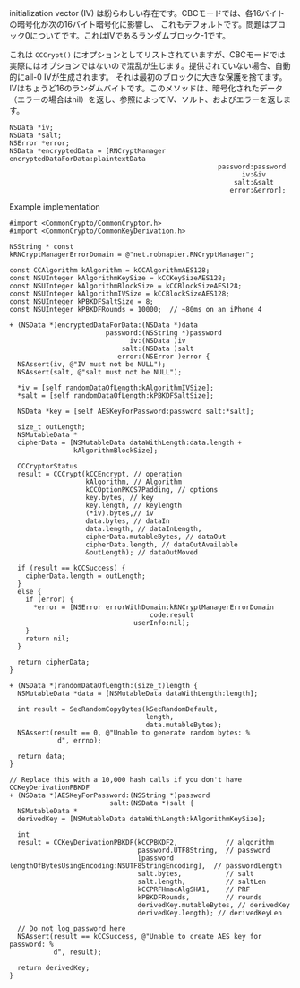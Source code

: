 initialization vector (IV) は紛らわしい存在です。CBCモードでは、各16バイトの暗号化が次の16バイト暗号化に影響し、 これもデフォルトです。問題はブロック0についてです。これはIVであるランダムブロック-1です。

これは `CCCrypt()` にオプションとしてリストされていますが、CBCモードでは実際にはオプションではないので混乱が生じます。提供されていない場合、自動的にall-0 IVが生成されます。 それは最初のブロックに大きな保護を捨てます。 IVはちょうど16のランダムバイトです。このメソッドは、暗号化されたデータ（エラーの場合はnil）を返し、参照によってIV、ソルト、およびエラーを返します。

    NSData *iv;
    NSData *salt;
    NSError *error;
    NSData *encryptedData = [RNCryptManager encryptedDataForData:plaintextData
                                                        password:password
                                                              iv:&iv
                                                            salt:&salt
                                                           error:&error];


Example implementation

    #import <CommonCrypto/CommonCryptor.h>
    #import <CommonCrypto/CommonKeyDerivation.h>

    NSString * const
    kRNCryptManagerErrorDomain = @"net.robnapier.RNCryptManager";

    const CCAlgorithm kAlgorithm = kCCAlgorithmAES128;
    const NSUInteger kAlgorithmKeySize = kCCKeySizeAES128;
    const NSUInteger kAlgorithmBlockSize = kCCBlockSizeAES128;
    const NSUInteger kAlgorithmIVSize = kCCBlockSizeAES128;
    const NSUInteger kPBKDFSaltSize = 8;
    const NSUInteger kPBKDFRounds = 10000;  // ~80ms on an iPhone 4

    + (NSData *)encryptedDataForData:(NSData *)data
                            password:(NSString *)password
                                  iv:(NSData )iv
                                salt:(NSData )salt
                               error:(NSError )error {
      NSAssert(iv, @"IV must not be NULL");
      NSAssert(salt, @"salt must not be NULL");

      *iv = [self randomDataOfLength:kAlgorithmIVSize];
      *salt = [self randomDataOfLength:kPBKDFSaltSize];

      NSData *key = [self AESKeyForPassword:password salt:*salt];

      size_t outLength;
      NSMutableData *
      cipherData = [NSMutableData dataWithLength:data.length +
                    kAlgorithmBlockSize];

      CCCryptorStatus
      result = CCCrypt(kCCEncrypt, // operation
                       kAlgorithm, // Algorithm
                       kCCOptionPKCS7Padding, // options
                       key.bytes, // key
                       key.length, // keylength
                       (*iv).bytes,// iv
                       data.bytes, // dataIn
                       data.length, // dataInLength,
                       cipherData.mutableBytes, // dataOut
                       cipherData.length, // dataOutAvailable
                       &outLength); // dataOutMoved

      if (result == kCCSuccess) {
        cipherData.length = outLength;
      }
      else {
        if (error) {
          *error = [NSError errorWithDomain:kRNCryptManagerErrorDomain
                                       code:result
                                   userInfo:nil];
        }
        return nil;
      }

      return cipherData;
    }

    + (NSData *)randomDataOfLength:(size_t)length {
      NSMutableData *data = [NSMutableData dataWithLength:length];

      int result = SecRandomCopyBytes(kSecRandomDefault,
                                      length,
                                      data.mutableBytes);
      NSAssert(result == 0, @"Unable to generate random bytes: %
                d", errno);

      return data;
    }

    // Replace this with a 10,000 hash calls if you don't have CCKeyDerivationPBKDF
    + (NSData *)AESKeyForPassword:(NSString *)password
                             salt:(NSData *)salt {
      NSMutableData *
      derivedKey = [NSMutableData dataWithLength:kAlgorithmKeySize];

      int
      result = CCKeyDerivationPBKDF(kCCPBKDF2,            // algorithm
                                    password.UTF8String,  // password
                                    [password lengthOfBytesUsingEncoding:NSUTF8StringEncoding],  // passwordLength
                                    salt.bytes,           // salt
                                    salt.length,          // saltLen
                                    kCCPRFHmacAlgSHA1,    // PRF
                                    kPBKDFRounds,         // rounds
                                    derivedKey.mutableBytes, // derivedKey
                                    derivedKey.length); // derivedKeyLen

      // Do not log password here
      NSAssert(result == kCCSuccess, @"Unable to create AES key for password: %
               d", result);

      return derivedKey;
    }
